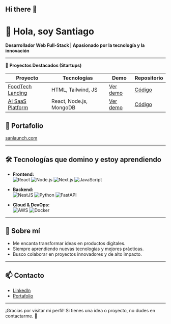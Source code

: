 ## Hi there 👋

<!--
**Snt1ago/Snt1ago** is a ✨ _special_ ✨ repository because its `README.md` (this file) appears on your GitHub profile.

Here are some ideas to get you started:

- 🔭 I’m currently working on ...
- 🌱 I’m currently learning ...
- 👯 I’m looking to collaborate on ...
- 🤔 I’m looking for help with ...
- 💬 Ask me about ...
- 📫 How to reach me: ...
- 😄 Pronouns: ...
- ⚡ Fun fact: ...
-->



# 👋 Hola, soy Santiago

**Desarrollador Web Full-Stack | Apasionado por la tecnología y la innovación**

---

🚀 **Proyectos Destacados (Startups)**

| Proyecto | Tecnologías | Demo | Repositorio |
|----------|-------------|------|-------------|
| [FoodTech Landing](https://github.com/tu-usuario/foodtech-landing) | HTML, Tailwind, JS | [Ver demo](https://foodtech-startup.netlify.app) | [Código](https://github.com/tu-usuario/foodtech-landing) |
| [AI SaaS Platform](https://github.com/tu-usuario/ai-saas) | React, Node.js, MongoDB | [Ver demo](https://ai-saas.netlify.app) | [Código](https://github.com/tu-usuario/ai-saas) |

## 💼 Portafolio
[sanlaunch.com](https://sanlaunch.com/)

---

## 🛠 Tecnologías que domino y estoy aprendiendo

- **Frontend:**  
  ![React](https://img.shields.io/badge/React-61DAFB?logo=react&logoColor=black)
  ![Node.js](https://img.shields.io/badge/Node.js-339933?logo=node.js&logoColor=white)
  ![Next.js](https://img.shields.io/badge/Next.js-000000?logo=next.js&logoColor=white)
  ![JavaScript](https://img.shields.io/badge/JavaScript-F7DF1E?logo=javascript&logoColor=black)

- **Backend:**  
  ![NestJS](https://img.shields.io/badge/NestJS-E0234E?logo=nestjs&logoColor=white)
  ![Python](https://img.shields.io/badge/Python-3776AB?logo=python&logoColor=white)
  ![FastAPI](https://img.shields.io/badge/FastAPI-009688?logo=fastapi&logoColor=white)

- **Cloud & DevOps:**  
  ![AWS](https://img.shields.io/badge/AWS-232F3E?logo=amazon-aws&logoColor=white)
  ![Docker](https://img.shields.io/badge/Docker-2496ED?logo=docker&logoColor=white)

---

## 🌱 Sobre mí

- Me encanta transformar ideas en productos digitales.
- Siempre aprendiendo nuevas tecnologías y mejores prácticas.
- Busco colaborar en proyectos innovadores y de alto impacto.

---

## 📫 Contacto

- [LinkedIn](https://linkedin.com/in/tu-perfil)
- [Portafolio](https://tu-portafolio.netlify.app)

---

¡Gracias por visitar mi perfil! Si tienes una idea o proyecto, no dudes en contactarme. 🚀
